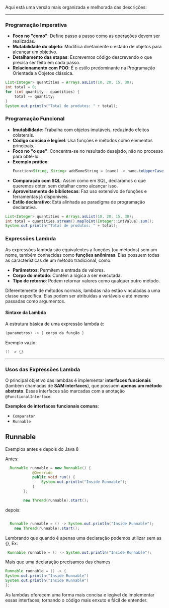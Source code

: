 Aqui está uma versão mais organizada e melhorada das descrições:

---

### Programação Imperativa
- **Foco no "como"**: Define passo a passo como as operações devem ser realizadas.
- **Mutabilidade do objeto**: Modifica diretamente o estado de objetos para alcançar um objetivo.
- **Detalhamento das etapas**: Escrevemos código descrevendo o que precisa ser feito em cada passo.
- **Relacionamento com POO**: É o estilo predominante na Programação Orientada a Objetos clássica.


```java
List<Integer> quantities = Arrays.asList(10, 20, 15, 30);
int total = 0;
for (int quantity : quantities) {
    total += quantity;
}
System.out.println("Total de produtos: " + total);

```

### Programação Funcional
- **Imutabilidade**: Trabalha com objetos imutáveis, reduzindo efeitos colaterais.
- **Código conciso e legível**: Usa funções e métodos como elementos principais.
- **Foco no "o que"**: Concentra-se no resultado desejado, não no processo para obtê-lo.
- **Exemplo prático**:
  ```java
  Function<String, String> addSomeString = (name) -> name.toUpperCase().concat("default");
  ```  
- **Comparação com SQL**: Assim como em SQL, declaramos o que queremos obter, sem detalhar como alcançar isso.
- **Aproveitamento de bibliotecas**: Faz uso extensivo de funções e ferramentas já disponíveis.
- **Estilo declarativo**: Está alinhada ao paradigma de programação declarativa.

```java
List<Integer> quantities = Arrays.asList(10, 20, 15, 30);
int total = quantities.stream().mapToInt(Integer::intValue).sum();
System.out.println("Total de produtos: " + total);
```


### **Expressões Lambda**

As expressões lambda são equivalentes a funções (ou métodos) sem um nome, também conhecidas como **funções anônimas**. Elas possuem todas as características de um método tradicional, como:
- **Parâmetros**: Permitem a entrada de valores.
- **Corpo do método**: Contêm a lógica a ser executada.
- **Tipo de retorno**: Podem retornar valores como qualquer outro método.

Diferentemente de métodos normais, lambdas não estão vinculadas a uma classe específica. Elas podem ser atribuídas a variáveis e até mesmo passadas como argumentos.

#### **Sintaxe da Lambda**
A estrutura básica de uma expressão lambda é:
```java
(parametros) -> { corpo da função }
```  
Exemplo vazio:
```java
() -> {}
```  

---

### **Usos das Expressões Lambda**

O principal objetivo das lambdas é implementar **interfaces funcionais** (também chamadas de **SAM interfaces**), que possuem **apenas um método abstrato**. Essas interfaces são marcadas com a anotação `@FunctionalInterface`.

**Exemplos de interfaces funcionais comuns**:
- `Comparator`
- `Runnable`

## Runnable
Exemplos antes e depois do Java 8

Antes:
```java
  Runnable runnable = new Runnable() {
            @Override
            public void run() {
                System.out.println("Inside Runnable");
            }
        };

        new Thread(runnable).start();

```

depois:

```java

  Runnable runnable = () -> System.out.println("Inside Runnable");
    new Thread(runnable).start();
```

Lembrando que quando é apenas uma declaração podemos utilizar sem as {}, Ex:
```java
 Runnable runnable = () -> System.out.println("Inside Runnable");
```
Mais que uma declaração precisamos das chames
```java
Runnable runnable = () -> {
System.out.println("Inside Runnable")
System.out.println("Inside Runnable")
};
```

As lambdas oferecem uma forma mais concisa e legível de implementar essas interfaces, tornando o código mais enxuto e fácil de entender.
